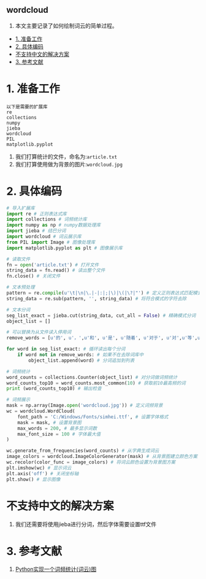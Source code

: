 wordcloud
---
1. 本文主要记录了如何绘制词云的简单过程。

<!-- TOC -->

- [1. 准备工作](#1-准备工作)
- [2. 具体编码](#2-具体编码)
- [不支持中文的解决方案](#不支持中文的解决方案)
- [3. 参考文献](#3-参考文献)

<!-- /TOC -->

# 1. 准备工作
```
以下是需要的扩展库
re
collections
numpy
jieba
wordcloud
PIL
matplotlib.pyplot
```

1. 我们打算统计的文件，命名为:`article.txt`
2. 我们打算使用做为背景的图片:`wordcloud.jpg`

# 2. 具体编码
```py
# 导入扩展库
import re # 正则表达式库
import collections # 词频统计库
import numpy as np # numpy数据处理库
import jieba # 结巴分词
import wordcloud # 词云展示库
from PIL import Image # 图像处理库
import matplotlib.pyplot as plt # 图像展示库

# 读取文件
fn = open('article.txt') # 打开文件
string_data = fn.read() # 读出整个文件
fn.close() # 关闭文件

# 文本预处理
pattern = re.compile(u'\t|\n|\.|-|:|;|\)|\(|\?|"') # 定义正则表达式匹配模式
string_data = re.sub(pattern, '', string_data) # 将符合模式的字符去除

# 文本分词
seg_list_exact = jieba.cut(string_data, cut_all = False) # 精确模式分词
object_list = []

# 可以替换为从文件读入停用词
remove_words = [u'的', u'，',u'和', u'是', u'随着', u'对于', u'对',u'等',u'能',u'都',u'。',u' ',u'、',u'中',u'在',u'了',u'通常',u'如果',u'我们',u'需要'] # 自定义去除词库

for word in seg_list_exact: # 循环读出每个分词
    if word not in remove_words: # 如果不在去除词库中
        object_list.append(word) # 分词追加到列表

# 词频统计
word_counts = collections.Counter(object_list) # 对分词做词频统计
word_counts_top10 = word_counts.most_common(10) # 获取前10最高频的词
print (word_counts_top10) # 输出检查

# 词频展示
mask = np.array(Image.open('wordcloud.jpg')) # 定义词频背景
wc = wordcloud.WordCloud(
    font_path = 'C:/Windows/Fonts/simhei.ttf', # 设置字体格式
    mask = mask, # 设置背景图
    max_words = 200, # 最多显示词数
    max_font_size = 100 # 字体最大值
)

wc.generate_from_frequencies(word_counts) # 从字典生成词云
image_colors = wordcloud.ImageColorGenerator(mask) # 从背景图建立颜色方案
wc.recolor(color_func = image_colors) # 将词云颜色设置为背景图方案
plt.imshow(wc) # 显示词云
plt.axis('off') # 关闭坐标轴
plt.show() # 显示图像
```

# 不支持中文的解决方案
1. 我们还需要将使用jieba进行分词，然后字体需要设置ttf文件

# 3. 参考文献
1. <a href = "https://www.jianshu.com/p/28718ba04bc9?from=groupmessage">Python实现一个词频统计(词云)图</a>